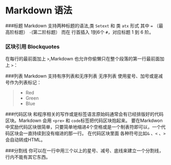 Markdown 语法
=========
###标题
Markdown 支持两种标题的语法,类 `Setext` 和 类 `atx` 形式
其中 `=` （最高阶标题） `-`(第二阶标题） 而在 行首插入 1到6个 `#`，对应标题 1 到 6 阶。

### 区块引用 Blockquotes
在每行的最前面加上 `>`,Markdown 也允许你偷懒只在整个段落的第一行最前面加上 `>`：

###列表
Markdown 支持有序列表和无序列表
无序列表 使用星号、加号或是减号作为列表标记：

>* Red
>* Green
>* Blue

###代码区块
和程序相关的写作或是标签语言原始码通常会有已经排版好的代码区块。Markdown 会用 `<pre>` 和 `code`标签把代码区块抱起来。
要在Markdwon 中奖励代码区块很简单，只要简单地缩进4个空格或是一个制表符即可以，一个代码区块会一直持续到没有缩进的那一行。
在代码区块里面 各种符号比如`&` 、`<` 、`>`会自动转成HTML。


###分割线
你可以在一行中用三个以上的星号、减号、底线来建立一个分割线，行内不能有其它东西。
